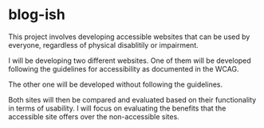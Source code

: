 # blog-ish
This project involves developing accessible websites that can be used by everyone, regardless of physical disablitily or impairment.

I will be developing two different websites. One of them will be developed following the guidelines for accessibility as documented in the WCAG.

The other one will be developed without following the guidelines.

Both sites will then be compared and evaluated based on their functionality in terms of usability. I will focus on evaluating the benefits that the accessible site offers over the non-accessible sites.
